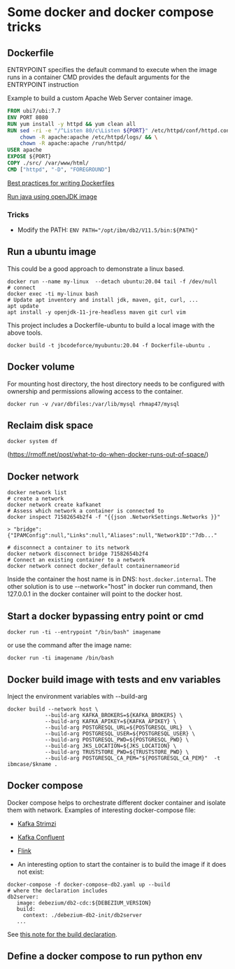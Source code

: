 # Some docker and docker compose tricks

## Dockerfile

ENTRYPOINT specifies the default command to execute when the image runs in a container
CMD provides the default arguments for the ENTRYPOINT instruction

Example to build a custom Apache Web Server container image.

```dockerfile
FROM ubi7/ubi:7.7
ENV PORT 8080
RUN yum install -y httpd && yum clean all
RUN sed -ri -e "/^Listen 80/c\Listen ${PORT}" /etc/httpd/conf/httpd.conf && \
    chown -R apache:apache /etc/httpd/logs/ && \
    chown -R apache:apache /run/httpd/
USER apache
EXPOSE ${PORT}
COPY ./src/ /var/www/html/
CMD ["httpd", "-D", "FOREGROUND"]
```

[Best practices for writing Dockerfiles](https://docs.docker.com/develop/develop-images/dockerfile_best-practices/)

[Run java using openJDK image](https://hub.docker.com/_/openjdk)

### Tricks

* Modify the PATH:  `ENV PATH="/opt/ibm/db2/V11.5/bin:${PATH}"`

## Run a ubuntu image

This could be a good approach to demonstrate a linux based.

```shell
docker run --name my-linux  --detach ubuntu:20.04 tail -f /dev/null
# connect
docker exec -ti my-linux bash
# Update apt inventory and install jdk, maven, git, curl, ... 
apt update
apt install -y openjdk-11-jre-headless maven git curl vim
```

This project includes a Dockerfile-ubuntu to build a local image with the above tools.

```shell
docker build -t jbcodeforce/myubuntu:20.04 -f Dockerfile-ubuntu .
```

## Docker volume

For mounting host directory, the host directory needs to be configured with ownership and permissions allowing access to the container.

```shell
docker run -v /var/dbfiles:/var/lib/mysql rhmap47/mysql
```

## Reclaim disk space

```shell
docker system df
```

(https://rmoff.net/post/what-to-do-when-docker-runs-out-of-space/)

## Docker network

```shell
docker network list
# create a network
docker network create kafkanet
# Assess which network a container is connected to
docker inspect 71582654b2f4 -f "{{json .NetworkSettings.Networks }}"

> "bridge":{"IPAMConfig":null,"Links":null,"Aliases":null,"NetworkID":"7db..."

# disconnect a container to its network
docker network disconnect bridge 71582654b2f4
# Connect an existing container to a network
docker network connect docker_default containernameorid
```

Inside the container the host name is in DNS: `host.docker.internal`. The other solution is to use --network="host" in docker run command, then 127.0.0.1 in the docker container will point to the docker host.

## Start a docker bypassing entry point or cmd

```shell
docker run -ti --entrypoint "/bin/bash" imagename
```

or use the command after the image name:

```shell
docker run -ti imagename /bin/bash 
```

## Docker build image with tests and env variables

Inject the environment variables with --build-arg

```shell
docker build --network host \
            --build-arg KAFKA_BROKERS=${KAFKA_BROKERS} \
            --build-arg KAFKA_APIKEY=${KAFKA_APIKEY} \
            --build-arg POSTGRESQL_URL=${POSTGRESQL_URL}  \
            --build-arg POSTGRESQL_USER=${POSTGRESQL_USER} \
            --build-arg POSTGRESQL_PWD=${POSTGRESQL_PWD} \
            --build-arg JKS_LOCATION=${JKS_LOCATION} \
            --build-arg TRUSTSTORE_PWD=${TRUSTSTORE_PWD} \
            --build-arg POSTGRESQL_CA_PEM="${POSTGRESQL_CA_PEM}"  -t ibmcase/$kname .

```

## Docker compose

Docker compose helps to orchestrate different docker container and isolate them with network. Examples of interesting docker-compose file:

* [Kafka Strimzi](https://github.com/jbcodeforce/kafka-studies/blob/master/docker-compose.yml)
* [Kafka Confluent]()
* [Flink]()

* An interesting option to start the container is to build the image if it does not exist:

 ```shell
 docker-compose -f docker-compose-db2.yaml up --build
# where the declaration includes
db2server:
    image: debezium/db2-cdc:${DEBEZIUM_VERSION}
    build:
      context: ./debezium-db2-init/db2server
    ...
 ```

 See [this note for the build declaration](https://docs.docker.com/compose/compose-file/#build).

## Define a docker compose to run python env
